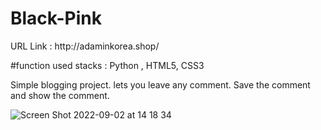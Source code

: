 # Black-Pink
<p>URL Link : http://adaminkorea.shop/</p>
#function 
used stacks : Python , HTML5, CSS3
<p>Simple blogging project. lets you leave any comment. Save the comment and show the comment.</p>

![Screen Shot 2022-09-02 at 14 18 34](https://user-images.githubusercontent.com/57808972/188064192-a4a36014-6b79-431f-b64e-f0de19808d5c.png)
